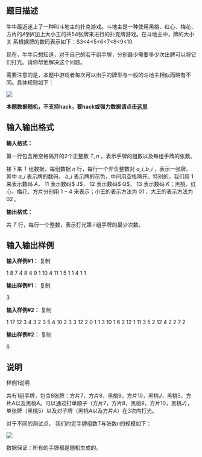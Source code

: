 题目描述
----

牛牛最近迷上了一种叫斗地主的扑克游戏。斗地主是一种使用黑桃、红心、梅花、方片的$A$到$K$加上大小王的共$54$张牌来进行的扑克牌游戏。在斗地主中，牌的大小关 系根据牌的数码表示如下：$3<4<5<6<7<8<9<10

现在，牛牛只想知道，对于自己的若干组手牌，分别最少需要多少次出牌可以将它们打光。请你帮他解决这个问题。

需要注意的是，本题中游戏者每次可以出手的牌型与一般的斗地主相似而略有不同。具体规则如下：

![](https://cdn.luogu.org/upload/pic/1827.png)

**本题数据随机，不支持hack，要hack或强力数据请点击[这里](https://www.luogu.org/problem/show?pid=2540)**

输入输出格式
------

**输入格式：**  

第一行包含用空格隔开的2个正整数 $T,n$ ，表示手牌的组数以及每组手牌的张数。

接下来 $T$ 组数据，每组数据 $n$ 行，每行一个非负整数对 $a\_i,b\_i$ ，表示一张牌，其中 $a\_i$ 表示牌的数码， $b\_i$ 表示牌的花色，中间用空格隔开。特别的，我们用 $1$ 来表示数码 $A$， $11$ 表示数码$ J$， $12$ 表示数码$ Q$， $13$ 表示数码 $K$；黑桃、红心、梅花、方片分别用 $1-4$ 来表示；小王的表示方法为 $01$ ，大王的表示方法为 $02$ 。

**输出格式：**  

共 $T$ 行，每行一个整数，表示打光第 $i$ 组手牌的最少次数。

输入输出样例
------

**输入样例#1：** 复制

1 8
7 4
8 4
9 1
10 4
11 1
5 1
1 4
1 1

**输出样例#1：** 复制

3

**输入样例#2：** 复制

1 17
12 3
4 3
2 3
5 4
10 2
3 3
12 2
0 1
1 3
10 1
6 2
12 1
11 3
5 2
12 4
2 2
7 2

**输出样例#2：** 复制

6

说明
--

样例1说明

共有$1$组手牌，包含8张牌：方片$7$，方片$8$，黑桃$9$，方片$10$，黑桃$J$，黑桃$5$，方片$A$以及黑桃$A$。可以通过打单顺子（方片$7$，方片$8$，黑桃$9$，方片$10$，黑桃$J$），单张牌（黑桃$5$）以及对子牌（黑桃$A$以及方片$A$）在$3$次内打光。

对于不同的测试点， 我们约定手牌组数$T$与张数$n$的规模如下：

![](https://cdn.luogu.org/upload/pic/1828.png)

数据保证：所有的手牌都是随机生成的。